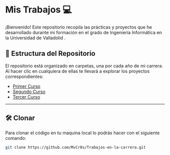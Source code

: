 # Mis Trabajos 💻

¡Bienvenido! Este repositorio recopila las prácticas y proyectos que he desarrollado durante mi formación en el grado de Ingeniería Informática en la Universidad de Valladolid .  


## 📂 Estructura del Repositorio

El repositorio está organizado en carpetas, una por cada año de mi carrera.  
Al hacer clic en cualquiera de ellas te llevará a explorar los proyectos correspondientes:

- [Primer Curso](./Primer%20Curso)  
- [Segundo Curso](./Segundo%20Curso)  
- [Tercer Curso](./Tercer%20Curso)  

---

## 🛠️ Clonar

Para clonar el código en tu maquina local lo podrás hacer con el siguiente comando:

```bash
git clone https://github.com/MvCr0s/Trabajos-en-la-carrera.git
